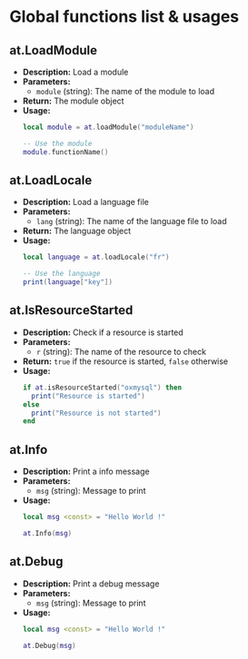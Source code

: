 # Global functions list & usages

## at.LoadModule
- **Description:** Load a module
- **Parameters:**
  - `module` (string): The name of the module to load
- **Return:** The module object
- **Usage:**
  ```lua
  local module = at.loadModule("moduleName")

  -- Use the module
  module.functionName()
  ```

## at.LoadLocale
- **Description:** Load a language file
- **Parameters:**
  - `lang` (string): The name of the language file to load
- **Return:** The language object
- **Usage:**
  ```lua
  local language = at.loadLocale("fr")

  -- Use the language
  print(language["key"])
  ```

## at.IsResourceStarted
- **Description:** Check if a resource is started
- **Parameters:**
  - `r` (string): The name of the resource to check
- **Return:** `true` if the resource is started, `false` otherwise
- **Usage:**
  ```lua
  if at.isResourceStarted("oxmysql") then
    print("Resource is started")
  else
    print("Resource is not started")
  end
  ```

## at.Info
- **Description:** Print a info message
- **Parameters:**
  - `msg` (string): Message to print
- **Usage:**
  ```lua
  local msg <const> = "Hello World !"

  at.Info(msg)
  ```

## at.Debug
- **Description:** Print a debug message
- **Parameters:**
  - `msg` (string): Message to print
- **Usage:**
  ```lua
  local msg <const> = "Hello World !"

  at.Debug(msg)
  ```